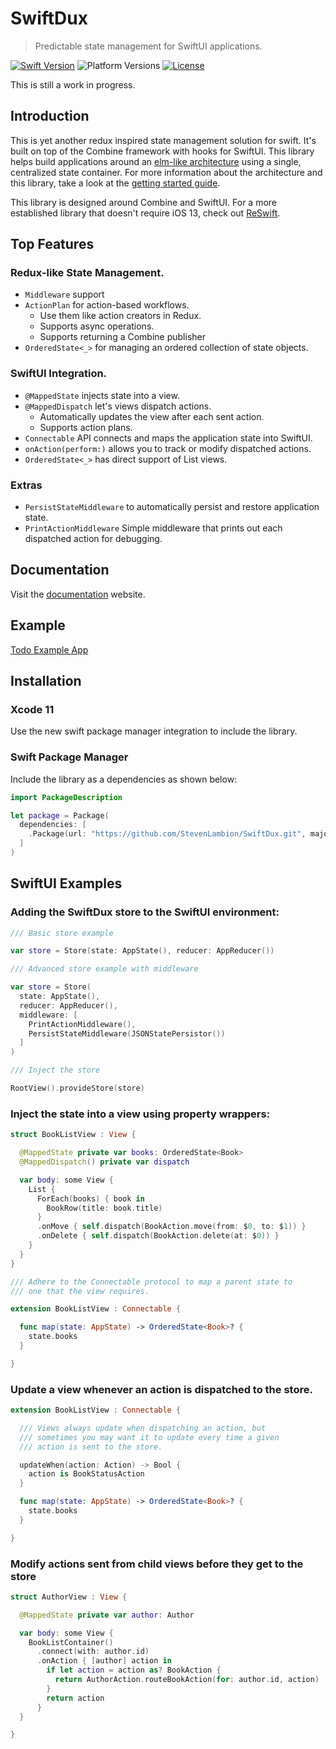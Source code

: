 # SwiftDux

> Predictable state management for SwiftUI applications.

[![Swift Version][swift-image]][swift-url]
![Platform Versions][ios-image]
[![License][license-image]][license-url]

This is still a work in progress.

## Introduction

This is yet another redux inspired state management solution for swift. It's built on top of the Combine framework with hooks for SwiftUI. This library helps build applications around an [elm-like architecture](https://guide.elm-lang.org/architecture/) using a single, centralized state container. For more information about the architecture and this library, take a look at the [getting started guide](https://stevenlambion.github.io/SwiftDux/getting-started.html).

This library is designed around Combine and SwiftUI. For a more established library that doesn't require iOS 13, check out [ReSwift](https://github.com/ReSwift/ReSwift).

## Top Features

### Redux-like State Management.

- `Middleware` support
- `ActionPlan` for action-based workflows.
  - Use them like action creators in Redux.
  - Supports async operations.
  - Supports returning a Combine publisher
- `OrderedState<_>` for managing an ordered collection of state objects.

### SwiftUI Integration.

- `@MappedState` injects state into a view.
- `@MappedDispatch` let's views dispatch actions.
  - Automatically updates the view after each sent action.
  - Supports action plans.
- `Connectable` API connects and maps the application state into SwiftUI.
- `onAction(perform:)` allows you to track or modify dispatched actions.
- `OrderedState<_>` has direct support of List views.

### Extras

- `PersistStateMiddleware` to automatically persist and restore application state.
- `PrintActionMiddleware` Simple middleware that prints out each dispatched action for debugging.

## Documentation

Visit the [documentation](https://stevenlambion.github.io/SwiftDux/getting-started.html) website.

## Example

[Todo Example App](https://github.com/StevenLambion/SwiftUI-Todo-Example)

## Installation

### Xcode 11

Use the new swift package manager integration to include the library.

### Swift Package Manager

Include the library as a dependencies as shown below:

```swift
import PackageDescription

let package = Package(
  dependencies: [
    .Package(url: "https://github.com/StevenLambion/SwiftDux.git", majorVersion: 0, minor: 11)
  ]
)
```

## SwiftUI Examples

### Adding the SwiftDux store to the SwiftUI environment:

```swift
/// Basic store example

var store = Store(state: AppState(), reducer: AppReducer())

/// Advanced store example with middleware

var store = Store(
  state: AppState(),
  reducer: AppReducer(),
  middleware: [
    PrintActionMiddleware(),
    PersistStateMiddleware(JSONStatePersistor())
  ]
)

/// Inject the store

RootView().provideStore(store)
```

### Inject the state into a view using property wrappers:

```swift
struct BookListView : View {

  @MappedState private var books: OrderedState<Book>
  @MappedDispatch() private var dispatch

  var body: some View {
    List {
      ForEach(books) { book in
        BookRow(title: book.title)
      }
      .onMove { self.dispatch(BookAction.move(from: $0, to: $1)) }
      .onDelete { self.dispatch(BookAction.delete(at: $0)) }
    }
  }
}

/// Adhere to the Connectable protocol to map a parent state to
/// one that the view requires.

extension BookListView : Connectable {

  func map(state: AppState) -> OrderedState<Book>? {
    state.books
  }

}
```

### Update a view whenever an action is dispatched to the store.

```swift
extension BookListView : Connectable {

  /// Views always update when dispatching an action, but
  /// sometimes you may want it to update every time a given
  /// action is sent to the store.

  updateWhen(action: Action) -> Bool {
    action is BookStatusAction
  }

  func map(state: AppState) -> OrderedState<Book>? {
    state.books
  }

}
```

### Modify actions sent from child views before they get to the store

```swift
struct AuthorView : View {

  @MappedState private var author: Author

  var body: some View {
    BookListContainer()
      .connect(with: author.id)
      .onAction { [author] action in
        if let action = action as? BookAction {
          return AuthorAction.routeBookAction(for: author.id, action)
        }
        return action
      }
  }

}
```

[swift-image]: https://img.shields.io/badge/swift-5.1-orange.svg
[ios-image]: https://img.shields.io/badge/platforms-iOS%2013%20%7C%20macOS%2010.15%20%7C%20tvOS%2013%20%7C%20watchOS%206-222.svg
[swift-url]: https://swift.org/
[license-image]: https://img.shields.io/badge/License-MIT-blue.svg
[license-url]: LICENSE
[travis-image]: https://img.shields.io/travis/dbader/node-datadog-metrics/master.svg
[travis-url]: https://travis-ci.org/dbader/node-datadog-metrics
[codebeat-image]: https://codebeat.co/badges/c19b47ea-2f9d-45df-8458-b2d952fe9dad
[codebeat-url]: https://codebeat.co/projects/github-com-vsouza-awesomeios-com
